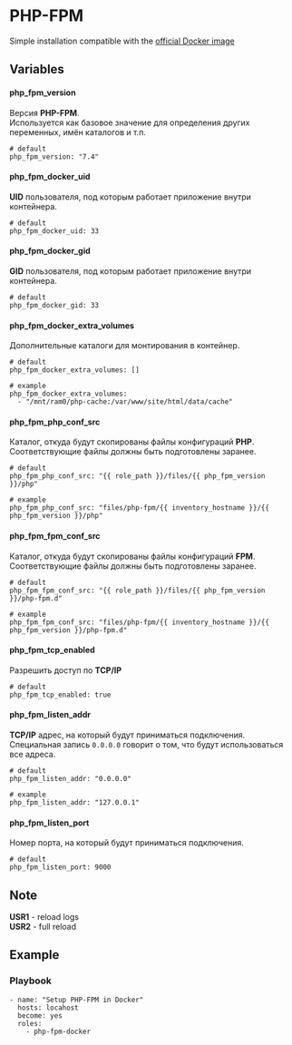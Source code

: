 # PHP-FPM

Simple installation compatible with the [official Docker image](https://hub.docker.com/_/php)


## Variables
#### php_fpm_version
Версия **PHP-FPM**.<br/>
Используется как базовое значение для определения других переменных, имён каталогов и т.п.
```
# default
php_fpm_version: "7.4"
```

#### php_fpm_docker_uid
**UID** пользователя, под которым работает приложение внутри контейнера.
```
# default
php_fpm_docker_uid: 33
```

#### php_fpm_docker_gid
**GID** пользователя, под которым работает приложение внутри контейнера.
```
# default
php_fpm_docker_gid: 33
```

#### php_fpm_docker_extra_volumes
Дополнительные каталоги для монтирования в контейнер.
```
# default
php_fpm_docker_extra_volumes: []

# example
php_fpm_docker_extra_volumes:
  - "/mnt/ram0/php-cache:/var/www/site/html/data/cache"
```

#### php_fpm_php_conf_src
Каталог, откуда будут скопированы файлы конфигураций **PHP**.<br/>
Соответствующие файлы должны быть подготовлены заранее.
```
# default
php_fpm_php_conf_src: "{{ role_path }}/files/{{ php_fpm_version }}/php"

# example
php_fpm_php_conf_src: "files/php-fpm/{{ inventory_hostname }}/{{ php_fpm_version }}/php"
```

#### php_fpm_fpm_conf_src
Каталог, откуда будут скопированы файлы конфигураций **FPM**.<br/>
Соответствующие файлы должны быть подготовлены заранее.
```
# default
php_fpm_fpm_conf_src: "{{ role_path }}/files/{{ php_fpm_version }}/php-fpm.d"

# example
php_fpm_fpm_conf_src: "files/php-fpm/{{ inventory_hostname }}/{{ php_fpm_version }}/php-fpm.d"
```

#### php_fpm_tcp_enabled
Разрешить доступ по **TCP/IP**
```
# default
php_fpm_tcp_enabled: true
```

#### php_fpm_listen_addr
**TCP/IP** адрес, на который будут приниматься подключения.<br/>
Специальная запись `0.0.0.0` говорит о том, что будут использоваться все адреса.
```
# default
php_fpm_listen_addr: "0.0.0.0"

# example
php_fpm_listen_addr: "127.0.0.1"
```

#### php_fpm_listen_port
Номер порта, на который будут приниматься подключения.
```
# default
php_fpm_listen_port: 9000
```


## Note
**USR1** - reload logs<br/>
**USR2** - full reload


## Example
### Playbook
```
- name: "Setup PHP-FPM in Docker"
  hosts: locahost
  become: yes
  roles:
    - php-fpm-docker
```
